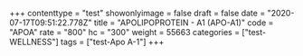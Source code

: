 +++
contenttype = "test"
showonlyimage = false
draft = false
date = "2020-07-17T09:51:22.778Z"
title = "APOLIPOPROTEIN - A1 (APO-A1)"
code = "APOA"
rate = "800"
hc = "300"
weight = 55663
categories = ["test-WELLNESS"]
tags = ["test-Apo A-1"]
+++

